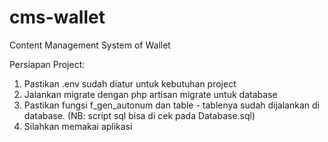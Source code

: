 # cms-wallet
Content Management System of Wallet

Persiapan Project:
1. Pastikan .env sudah diatur untuk kebutuhan project
2. Jalankan migrate dengan php artisan migrate untuk database
3. Pastikan fungsi f_gen_autonum dan table - tablenya sudah dijalankan di database. (NB: script sql bisa di cek pada Database.sql)
4. Silahkan memakai aplikasi

